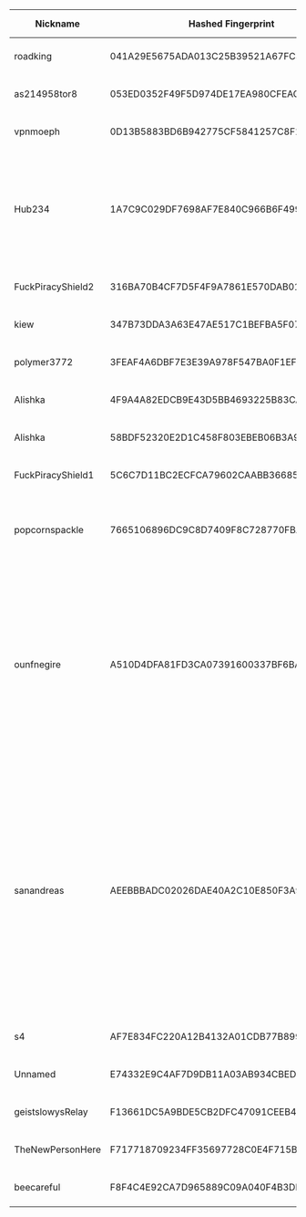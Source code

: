 | Nickname |  Hashed Fingerprint	| Or Addresses | Contact | Running | Flags | Last Seen | First Seen | Last Restarted | Advertised Bandwidth | Platform | Version | Version Status | Recommended Version | Verified hostnames | Exit policy |
|---|---|---|---|---|---|---|---|---|---|---|---|---|---|---|---|
|roadking | 041A29E5675ADA013C25B39521A67FC3AFA39A86 | ["24.201.121.72:9001"] | lutzyrandomtips@gmail.com | true | Running, V2Dir, Valid | 2025-10-31 21:00:00 | 2025-10-31 16:00:00 | 2025-10-31 18:02:48 | 0 | Tor 0.4.8.19 on Linux | 0.4.8.19 | recommended | true | ["modemcable072.121-201-24.mc.videotron.ca"] | ["reject *:*"]|
|as214958tor8 | 053ED0352F49F5D974DE17EA980CFEACAD869982 | ["94.142.241.153:3306","[2a0e:8f02:f017::16]:3306"] | darmstadt@fridaysforfuture.de | true | Running, V2Dir, Valid | 2025-10-31 21:00:00 | 2025-10-31 17:00:00 | 2025-10-31 20:37:37 | 0 | Tor 0.4.8.16 on Linux | 0.4.8.16 | recommended | true | ["tor1-8.ams1.as214958.net"] | ["reject *:*"]|
|vpnmoeph | 0D13B5883BD6B942775CF5841257C8F1B5042F1F | ["166.0.192.105:9001","[2602:f9f3:0:2::2f5]:9001"] | <contact AT moe DOT ph> | true | Running, V2Dir, Valid | 2025-10-31 21:00:00 | 2025-10-31 09:00:00 | 2025-10-31 08:31:24 | 0 | Tor 0.4.8.17 on Linux | 0.4.8.17 | recommended | true | N/A | ["reject *:*"]|
|Hub234 | 1A7C9C029DF7698AF7E840C966B6F4995BC56451 | ["154.90.54.69:9001"] | N/A | true | Exit, Running, V2Dir, Valid | 2025-10-31 21:00:00 | 2025-10-31 13:00:00 | 2025-10-31 13:53:00 | 0 | Tor 0.4.8.19 on Linux | 0.4.8.19 | recommended | true | N/A | ["reject 0.0.0.0/8:*","reject 169.254.0.0/16:*","reject 127.0.0.0/8:*","reject 192.168.0.0/16:*","reject 10.0.0.0/8:*","reject 172.16.0.0/12:*","reject 154.90.54.69:*","accept *:80","accept *:443","accept *:53","reject *:*"]|
|FuckPiracyShield2 | 316BA70B4CF7D5F4F9A7861E570DAB01D7698C17 | ["83.136.107.145:80","[2a02:29e0:2:6:1:1:ff2f:fd9d]:80"] | fuck hollywood | true | Running, V2Dir, Valid | 2025-10-31 21:00:00 | 2025-10-31 02:00:00 | 2025-10-31 01:26:06 | 0 | Tor 0.4.8.17 on Linux | 0.4.8.17 | recommended | true | N/A | ["reject *:*"]|
|kiew | 347B73DDA3A63E47AE517C1BEFBA5F07965CA75C | ["46.38.233.212:443"] | 0xA4EB3C5160961C85E80191310AE554E5460E1BDD Dominik George <nik+torproject@squirrel.land> | true | Running, Valid | 2025-10-31 21:00:00 | 2025-10-31 19:00:00 | 2025-10-31 18:12:24 | 0 | Tor 0.4.8.16 on Linux | 0.4.8.16 | recommended | true | N/A | ["reject *:*"]|
|polymer3772 | 3FEAF4A6DBF7E3E39A978F547BA0F1EF1EC79290 | ["5.255.86.191:443","[2a00:1ca8:2a::18f]:443"] | Polymer3772 AT proton DOT me | true | Running, V2Dir, Valid | 2025-10-31 21:00:00 | 2025-10-31 09:00:00 | 2025-10-31 13:47:30 | 0 | Tor 0.4.8.19 on Linux | 0.4.8.19 | recommended | true | N/A | ["reject *:*"]|
|Alishka | 4F9A4A82EDCB9E43D5BB4693225B83CA9F529A69 | ["45.135.134.253:9100","[2a00:b700::4:1ce]:9100"] | muhhamadabdulbibeg@pissmail.com | true | Running, V2Dir, Valid | 2025-10-31 21:00:00 | 2025-10-31 14:00:00 | 2025-10-31 13:01:13 | 0 | Tor 0.4.8.13 on Linux | 0.4.8.13 | recommended | true | N/A | ["reject *:*"]|
|Alishka | 58BDF52320E2D1C458F803EBEB06B3A97767314D | ["45.135.134.253:9000","[2a00:b700::4:1ce]:9000"] | muhhamadabdulbibeg@pissmail.com | true | Running, V2Dir, Valid | 2025-10-31 21:00:00 | 2025-10-31 14:00:00 | 2025-10-31 13:00:32 | 0 | Tor 0.4.8.13 on Linux | 0.4.8.13 | recommended | true | N/A | ["reject *:*"]|
|FuckPiracyShield1 | 5C6C7D11BC2ECFCA79602CAABB366852950BC9D2 | ["83.136.107.145:443","[2a02:29e0:2:6:1:1:ff2f:fd9d]:443"] | fuck hollywood | true | Running, V2Dir, Valid | 2025-10-31 21:00:00 | 2025-10-31 02:00:00 | 2025-10-31 01:26:05 | 0 | Tor 0.4.8.17 on Linux | 0.4.8.17 | recommended | true | N/A | ["reject *:*"]|
|popcornspackle | 7665106896DC9C8D7409F8C728770FBA704999E2 | ["73.62.231.41:9001"] | wacktru3@gmail.com | true | Running, V2Dir, Valid | 2025-10-31 21:00:00 | 2025-10-31 03:00:00 | 2025-10-31 02:33:45 | 1825239 | Tor 0.4.8.19 on Windows 8 [or later] | 0.4.8.19 | recommended | true | ["c-73-62-231-41.hsd1.mn.comcast.net"] | ["reject *:*"]|
|ounfnegire | A510D4DFA81FD3CA07391600337BF6BA5A589A5D | ["176.124.32.16:9001"] | tor@mailsac.com | true | Running, V2Dir, Valid | 2025-10-31 21:00:00 | 2025-10-31 14:00:00 | 2025-10-31 16:06:49 | 0 | Tor 0.4.8.19 on Linux | 0.4.8.19 | recommended | true | N/A | ["reject 0.0.0.0/8:*","reject 169.254.0.0/16:*","reject 127.0.0.0/8:*","reject 192.168.0.0/16:*","reject 10.0.0.0/8:*","reject 172.16.0.0/12:*","reject 176.124.32.16:*","reject 100.64.0.0/10:*","reject 192.0.0.0/24:*","reject 192.0.2.0/24:*","reject 192.88.99.0/24:*","reject 198.18.0.0/15:*","reject 198.51.100.0/24:*","reject 203.0.113.0/24:*","reject 224.0.0.0/3:*","accept *:443","accept *:53","reject *:*"]|
|sanandreas | AEEBBBADC02026DAE40A2C10E850F3A92004331D | ["107.189.1.16:9001"] | N/A | true | Exit, Running, V2Dir, Valid | 2025-10-31 21:00:00 | 2025-10-31 14:00:00 | 2025-10-31 13:38:00 | 0 | Tor 0.4.8.19 on Linux | 0.4.8.19 | recommended | true | N/A | ["reject 0.0.0.0/8:*","reject 169.254.0.0/16:*","reject 127.0.0.0/8:*","reject 192.168.0.0/16:*","reject 10.0.0.0/8:*","reject 172.16.0.0/12:*","reject 107.189.1.16:*","reject *:25","reject *:119","reject *:135-139","reject *:445","reject *:465","reject *:563","reject *:587","reject *:1214","reject *:4661-4666","reject *:6346-6429","reject *:6660-6667","reject *:6697","reject *:6699","reject *:6881-6999","reject *:51413","accept *:*"]|
|s4 | AF7E834FC220A12B4132A01CDB77B899E94CAD76 | ["193.237.155.109:9001"] | E F Random Person <abusetor010@proton.me> | true | Running, V2Dir, Valid | 2025-10-31 21:00:00 | 2025-10-31 08:00:00 | 2025-10-31 10:51:35 | 0 | Tor 0.4.8.16 on Linux | 0.4.8.16 | recommended | true | ["static-193-237-155-109.vodafonexdsl.co.uk"] | ["reject *:*"]|
|Unnamed | E74332E9C4AF7D9DB11A03AB934CBED842F81B10 | ["93.104.130.47:9001"] | Arlo <4xkxa6s8z@mozmail.com> | true | Running, V2Dir, Valid | 2025-10-31 21:00:00 | 2025-10-31 14:00:00 | 2025-10-31 13:46:11 | 0 | Tor 0.4.8.16 on Linux | 0.4.8.16 | recommended | true | ["ppp-93-104-130-47.dynamic.mnet-online.de"] | ["reject *:*"]|
|geistslowysRelay | F13661DC5A9BDE5CB2DFC47091CEEB4AB5716C99 | ["46.38.236.103:9001","[2a03:4000:2:ada:e4f6:6aff:fea3:425f]:9001"] | geistslowy@eclipso.at | true | Running, V2Dir, Valid | 2025-10-31 21:00:00 | 2025-10-31 13:00:00 | 2025-10-31 13:42:32 | 0 | Tor 0.4.8.19 on Linux | 0.4.8.19 | recommended | true | ["v2202510307164392033.luckysrv.de"] | ["reject *:*"]|
|TheNewPersonHere | F717718709234FF35697728C0E4F715B898BBE15 | ["87.178.67.80:9001"] | anewpersontotestthis@proton.me | true | Running, V2Dir, Valid | 2025-10-31 21:00:00 | 2025-10-31 11:00:00 | 2025-10-31 10:30:03 | 0 | Tor 0.4.8.7 on Linux | 0.4.8.7 | recommended | true | ["p57b24350.dip0.t-ipconnect.de"] | ["reject *:*"]|
|beecareful | F8F4C4E92CA7D965889C09A040F4B3DB42208EC0 | ["45.144.209.20:9001"] | email: beecareful [AT] protonmail [DOT] com | true | Running, V2Dir, Valid | 2025-10-31 21:00:00 | 2025-10-31 07:00:00 | 2025-10-31 06:18:47 | 0 | Tor 0.4.8.18 on Linux | 0.4.8.18 | recommended | true | N/A | ["reject *:*"]|
